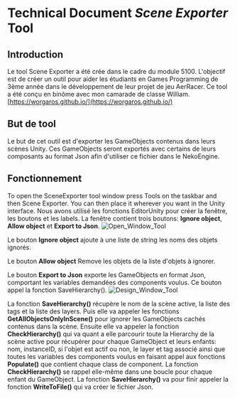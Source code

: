 # Technical Document *Scene Exporter* Tool

## Introduction
Le tool Scene Exporter a été crée dans le cadre du module 5100. L'objectif est de créer un outil pour aider les étudiants en Games Programming de 3ème année dans le développement de leur projet de jeu AerRacer.
Ce tool a été conçu en binôme avec mon camarade de classe William.[https://worgaros.github.io/](https://worgaros.github.io/)

## But de tool
Le but de cet outil est d'exporter les GameObjects contenus dans leurs scènes Unity. Ces GameObjects seront exportés avec certains de leurs composants au format Json afin d'utiliser ce fichier dans le NekoEngine.

## Fonctionnement

To open the SceneExporter tool window press Tools on the taskbar and then Scene Exporter. You can then place it wherever you want in the Unity interface.
Nous avons utilisé les fonctions EditorUnity pour créer la fenêtre, les boutons et les labels. La fenêtre contient trois boutons: **Ignore object**, **Allow object** et **Export to Json**.
![Open_Window_Tool](SosoLaMojo.github.io/assets/GIF/Open_Window.gif)

Le bouton **Ignore object** ajoute à une liste de string les noms des objets ignorés.

Le bouton **Allow object** Remove les objets de la liste d'objets à ignorer.

Le bouton **Export to Json** exporte les GameObjects en format Json, comportant les variables demandées des components voulus. Ce bouton appel la fonction SaveHierarchy().
![Design_Window_Tool](SosoLaMojo.github.io/assets/PNG/Tool_Scene_Exporter/Design_Window.PNG)

La fonction **SaveHierarchy()** récupère le nom de la scène active, la liste des tags et la liste des layers. Puis elle va appeler les fonctions **GetAllObjectsOnlyInScene()** pour ignorer les GameObjects cachés contenus dans la scène. Ensuite elle va appeler la fonction **CheckHierarchy()** qui va quant a elle parcourir toute la Hierarchy de la scène active pour récupérer pour chaque GameObject et leurs enfants: nom, instanceID, si l'objet est actif ou non, le layer et tag associé ainsi que toutes les variables des components voulus en faisant appel aux fonctions **Populate()** que contient chaque class de component. La fonction **CheckHierarchy()** se rappel elle-même dans une boucle pour chaque enfant du GameObject. La fonction **SaveHierarchy()** va pour finir appeler la fonction **WriteToFile()** qui va créer le fichier Json.
